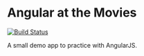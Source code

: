 Angular at the Movies
=====================
[![Build Status](https://travis-ci.org/deVinnnie/angular-movies-app.svg?branch=master)](https://travis-ci.org/deVinnnie/angular-movies-app)

A small demo app to practice with AngularJS.
